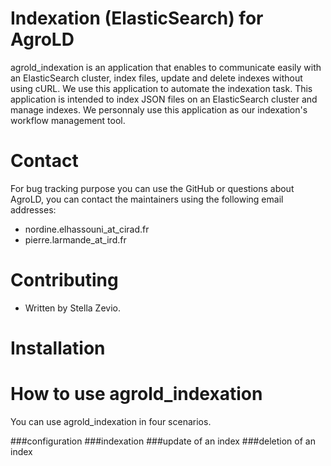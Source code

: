 # Indexation (ElasticSearch) for AgroLD

agrold_indexation is an application that enables to communicate easily with an ElasticSearch cluster, index files, update and delete indexes without using cURL. We use this application to automate the indexation task. This application is intended to index JSON files on an ElasticSearch cluster and manage indexes. We personnaly use this application as our indexation's workflow management tool.

# Contact

For bug tracking purpose you can use the GitHub or questions about AgroLD, you can contact the maintainers using the following email addresses:

* nordine.elhassouni_at_cirad.fr
* pierre.larmande_at_ird.fr

# Contributing

* Written by Stella Zevio.

# Installation

# How to use agrold_indexation

You can use agrold_indexation in four scenarios.

###configuration
###indexation
###update of an index
###deletion of an index
